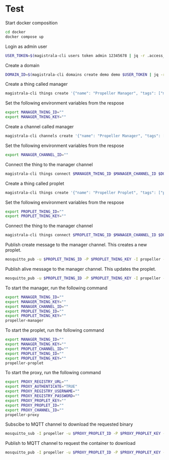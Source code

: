 # Test

Start docker composition

```bash
cd docker
docker compose up
```

Login as admin user

```bash
USER_TOKEN=$(magistrala-cli users token admin 12345678 | jq -r .access_token)
```

Create a domain

```bash
DOMAIN_ID=$(magistrala-cli domains create demo demo $USER_TOKEN | jq -r .id)
```

Create a thing called manager

```bash
magistrala-cli things create '{"name": "Propeller Manager", "tags": ["manager", "propeller"], "status": "enabled"}' $DOMAIN_ID $USER_TOKEN
```

Set the following environment variables from the respose

```bash
export MANAGER_THING_ID=""
export MANAGER_THING_KEY=""
```

Create a channel called manager

```bash
magistrala-cli channels create '{"name": "Propeller Manager", "tags": ["manager", "propeller"], "status": "enabled"}' $DOMAIN_ID $USER_TOKEN
```

Set the following environment variables from the respose

```bash
export MANAGER_CHANNEL_ID=""
```

Connect the thing to the manager channel

```bash
magistrala-cli things connect $MANAGER_THING_ID $MANAGER_CHANNEL_ID $DOMAIN_ID $USER_TOKEN
```

Create a thing called proplet

```bash
magistrala-cli things create '{"name": "Propeller Proplet", "tags": ["proplet", "propeller"], "status": "enabled"}' $DOMAIN_ID $USER_TOKEN
```

Set the following environment variables from the respose

```bash
export PROPLET_THING_ID=""
export PROPLET_THING_KEY=""
```

Connect the thing to the manager channel

```bash
magistrala-cli things connect $PROPLET_THING_ID $MANAGER_CHANNEL_ID $DOMAIN_ID $USER_TOKEN
```

Publish create message to the manager channel. This creates a new proplet.

```bash
mosquitto_pub -u $PROPLET_THING_ID -P $PROPLET_THING_KEY -I propeller -t channels/$MANAGER_CHANNEL_ID/messages/control/proplet/create -h localhost -m "{\"proplet_id\": \"$PROPLET_THING_ID\", \"name\": \"proplet-1\"}"
```

Publish alive message to the manager channel. This updates the proplet.

```bash
mosquitto_pub -u $PROPLET_THING_ID -P $PROPLET_THING_KEY -I propeller -t channels/$MANAGER_CHANNEL_ID/messages/control/proplet/alive -h localhost -m "{\"proplet_id\": \"$PROPLET_THING_ID\"}"
```

To start the manager, run the following command

```bash
export MANAGER_THING_ID=""
export MANAGER_THING_KEY=""
export MANAGER_CHANNEL_ID=""
export PROPLET_THING_ID=""
export PROPLET_THING_KEY=""
propeller-manager
```

To start the proplet, run the following command

```bash
export MANAGER_THING_ID=""
export MANAGER_THING_KEY=""
export PROPLET_CHANNEL_ID=""
export PROPLET_THING_ID=""
export PROPLET_THING_KEY=""
propeller-proplet
```

To start the proxy, run the following command

```bash
export PROXY_REGISTRY_URL=""
export PROXY_AUTHENTICATE="TRUE"
export PROXY_REGISTRY_USERNAME=""
export PROXY_REGISTRY_PASSWORD=""
export PROXY_PROPLET_KEY=""
export PROXY_PROPLET_ID=""
export PROXY_CHANNEL_ID=""
propeller-proxy
```

Subscibe to MQTT channel to download the requested binary

```bash
mosquitto_sub -I propeller -u $PROXY_PROPLET_ID -P $PROXY_PROPLET_KEY -t channels/$PROXY_CHANNEL_ID/messages/registry/server -h localhost
```

Publish to MQTT channel to request the container to download

```bash
mosquitto_pub -I propeller -u $PROXY_PROPLET_ID -P $PROXY_PROPLET_KEY -t channels/$PROXY_CHANNEL_ID/messages/registry/proplet -h localhost -m '{"app_name":"mrstevenyaga/add.wasm"}'
```
